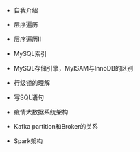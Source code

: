 - 自我介绍

- 层序遍历

- 层序遍历II

- MySQL索引

- MySQL存储引擎，MyISAM与InnoDB的区别

- 行级锁的理解

- 写SQL语句

- 疫情大数据系统架构

- Kafka partition和Broker的关系

- Spark架构
